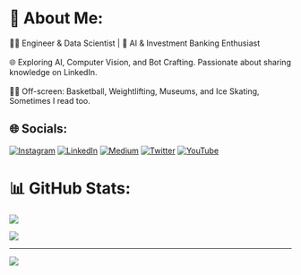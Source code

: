 # 💫 About Me:
👨‍💻 Engineer & Data Scientist | 🤖 AI & Investment Banking Enthusiast <br><br>🌐 Exploring AI, Computer Vision, and Bot Crafting. Passionate about sharing knowledge on LinkedIn.<br><br>🏀📘 Off-screen: Basketball, Weightlifting, Museums, and Ice Skating, Sometimes I read too.


## 🌐 Socials:
[![Instagram](https://img.shields.io/badge/Instagram-%23E4405F.svg?logo=Instagram&logoColor=white)](https://instagram.com/ifitsmanu) [![LinkedIn](https://img.shields.io/badge/LinkedIn-%230077B5.svg?logo=linkedin&logoColor=white)](https://linkedin.com/in/ifitsmanu) [![Medium](https://img.shields.io/badge/Medium-12100E?logo=medium&logoColor=white)](https://medium.com/@bhardwajmanu) [![Twitter](https://img.shields.io/badge/Twitter-%231DA1F2.svg?logo=Twitter&logoColor=white)](https://twitter.com/ifitsmanu) [![YouTube](https://img.shields.io/badge/YouTube-%23FF0000.svg?logo=YouTube&logoColor=white)](https://youtube.com/@ifitsmanu) 

# 📊 GitHub Stats:
![](https://github-readme-streak-stats.herokuapp.com/?user=ifitsmanu&theme=dark&hide_border=false)<br/>

![](https://github-readme-stats.vercel.app/api/top-langs/?username=ifitsmanu&theme=dark&hide_border=false&include_all_commits=true&count_private=true&layout=compact)

---
[![](https://visitcount.itsvg.in/api?id=ifitsmanu&icon=2&color=1)](https://visitcount.itsvg.in)

<!-- Proudly created with GPRM ( https://gprm.itsvg.in ) -->
